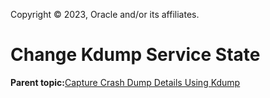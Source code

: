 Copyright © 2023, Oracle and/or its affiliates.

# Change Kdump Service State

**Parent topic:**[Capture Crash Dump Details Using Kdump](../topics/cockpit-kdump.md)

